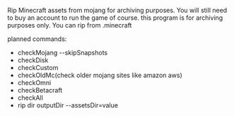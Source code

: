 Rip Minecraft assets from mojang for archiving purposes. You will still need to buy an account to run the game of course. this program is for archiving purposes only. You can rip from .minecraft

planned commands:
- checkMojang --skipSnapshots
- checkDisk
- checkCustom
- checkOldMc(check older mojang sites like amazon aws)
- checkOmni
- checkBetacraft
- checkAll
- rip dir outputDir --assetsDir=value
